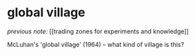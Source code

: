 # global village

_previous note:_ [[trading zones for experiments and knowledge]]

McLuhan's 'global village' (1964) – what kind of village is this? 

